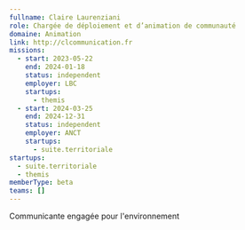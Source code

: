 ```yaml
---
fullname: Claire Laurenziani
role: Chargée de déploiement et d’animation de communauté
domaine: Animation
link: http://clcommunication.fr
missions:
  - start: 2023-05-22
    end: 2024-01-18
    status: independent
    employer: LBC
    startups:
      - themis
  - start: 2024-03-25
    end: 2024-12-31
    status: independent
    employer: ANCT
    startups:
      - suite.territoriale
startups:
  - suite.territoriale
  - themis
memberType: beta
teams: []
---
```

Communicante engagée pour l'environnement
